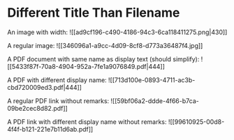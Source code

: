 # Different Title Than Filename

An image with width:
![[ad9cf196-c490-4186-94c3-6ca118411275.png|430]]

A regular image:
![[346096a1-a9cc-4d09-8cf8-d773a36487f4.jpg]]

A PDF document with same name as display text (should simplify):
![[5433f87f-70a8-4904-952a-7fe1a9076849.pdf|444]]

A PDF with different display name:
![[713d100e-0893-4711-ac3b-cbd720009ed3.pdf|444]]

A regular PDF link without remarks:
![[59bf06a2-ddde-4f66-b7ca-09be2cec8d82.pdf]]

A PDF link with different display name without remarks:
![[99610925-00d8-4f4f-b121-221e7b11d6ab.pdf]]
